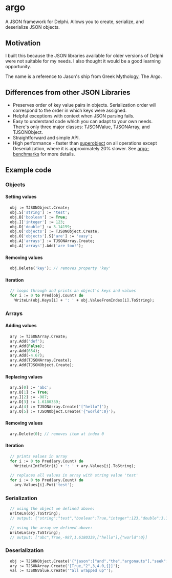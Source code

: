 # argo
A JSON framework for Delphi.  Allows you to create, serialize, and deserialize JSON objects.

## Motivation
I built this because the JSON libraries available for older versions of Delphi were not suitable for my needs.  I also thought it would be a good learning opportunity.

The name is a reference to Jason's ship from Greek Mythology, The Argo.

## Differences from other JSON Libraries

- Preserves order of key value pairs in objects.  Serialization order will correspond to the order in which keys were assigned.
- Helpful exceptions with context when JSON parsing fails.
- Easy to understand code which you can adapt to your own needs.  There's only three major classes: TJSONValue, TJSONArray, and TJSONObject.
- Straightforward and simple API.
- High performance - faster than [superobject](https://github.com/hgourvest/superobject) on all operations except Deserialization, where it is approximately 20% slower.  See [argo-benchmarks](https://github.com/matortheeternal/argo-benchmarks) for more details.

## Example code

### Objects

#### Setting values

```pas
  obj := TJSONObject.Create;
  obj.S['string'] := 'test';
  obj.B['boolean'] := True;
  obj.I['integer'] := 123;
  obj.D['double'] := 3.14159;
  obj.O['objects'] := TJSONObject.Create;
  obj.O['objects'].S['are'] := 'easy';
  obj.A['arrays'] := TJSONArray.Create;
  obj.A['arrays'].Add('are too!');
```

#### Removing values

```pas
  obj.Delete('key'); // removes property 'key'
```

#### Iteration

```pas
  // loops through and prints an object's keys and values
  for i := 0 to Pred(obj.Count) do
    WriteLn(obj.Keys[i] + ': ' + obj.ValueFromIndex[i].ToString);
```

### Arrays

#### Adding values

```pas
  ary := TJSONArray.Create;
  ary.Add('def');
  ary.Add(False);
  ary.Add(654);
  ary.Add(-4.67);
  ary.Add(TJSONArray.Create);
  ary.Add(TJSONObject.Create);
```

#### Replacing values

```pas
  ary.S[0] := 'abc';
  ary.B[1] := True;
  ary.I[2] := -987;
  ary.D[3] := 1.6180339;
  ary.A[4] := TJSONArray.Create('["hello"]');
  ary.O[5] := TJSONObject.Create('{"world":0}');
```

#### Removing values

```pas
  ary.Delete(0); // removes item at index 0
```

#### Iteration

```pas
  // prints values in array
  for i := 0 to Pred(ary.Count) do
    WriteLn(IntToStr(i) + ': ' + ary.Values[i].ToString);
    
  // replaces all values in array with string value 'test'
  for i := 0 to Pred(ary.Count) do
    ary.Values[i].Put('test');
```

### Serialization

```pas
  // using the object we defined above:
  WriteLn(obj.ToString);
  // output: {"string":"test","boolean":True,"integer":123,"double":3.14159,"object":{"objects":"are easy"},"arrays":["are too!"]}
  
  // using the array we defined above:
  WriteLn(ary.ToString);
  // output: ["abc",True,-987,1.6180339,["hello"],{"world":0}]
```

### Deserialization

```pas
  obj := TJSONObject.Create('{"jason":["and","the","argonauts"],"seek":"the golden fleece"}');
  ary := TJSONArray.Create('[True,"2",3,4.0,{}]');
  val := TJSONValue.Create('"all wrapped up"');
```
